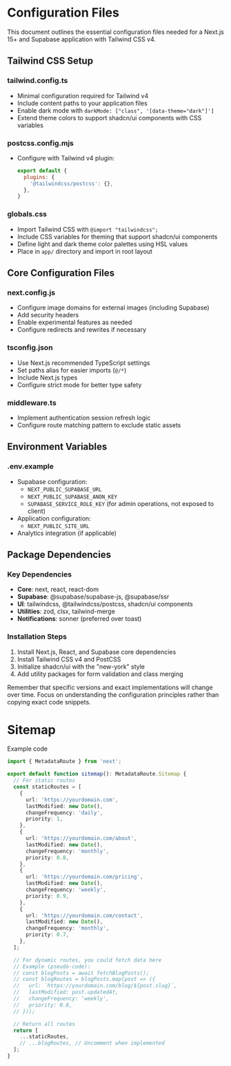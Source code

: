 # Configuration Files

This document outlines the essential configuration files needed for a Next.js 15+ and Supabase application with Tailwind CSS v4.

## Tailwind CSS Setup

### tailwind.config.ts
- Minimal configuration required for Tailwind v4
- Include content paths to your application files
- Enable dark mode with `darkMode: ["class", '[data-theme="dark"]']`
- Extend theme colors to support shadcn/ui components with CSS variables

### postcss.config.mjs
- Configure with Tailwind v4 plugin:
  ```js
  export default {
    plugins: {
      '@tailwindcss/postcss': {},
    },
  }
  ```

### globals.css
- Import Tailwind CSS with `@import "tailwindcss";`
- Include CSS variables for theming that support shadcn/ui components
- Define light and dark theme color palettes using HSL values
- Place in `app/` directory and import in root layout

## Core Configuration Files

### next.config.js
- Configure image domains for external images (including Supabase)
- Add security headers
- Enable experimental features as needed
- Configure redirects and rewrites if necessary

### tsconfig.json
- Use Next.js recommended TypeScript settings
- Set paths alias for easier imports (`@/*`)
- Include Next.js types
- Configure strict mode for better type safety

### middleware.ts
- Implement authentication session refresh logic
- Configure route matching pattern to exclude static assets

## Environment Variables

### .env.example
- Supabase configuration:
  - `NEXT_PUBLIC_SUPABASE_URL`
  - `NEXT_PUBLIC_SUPABASE_ANON_KEY`
  - `SUPABASE_SERVICE_ROLE_KEY` (for admin operations, not exposed to client)
- Application configuration:
  - `NEXT_PUBLIC_SITE_URL`
- Analytics integration (if applicable)

## Package Dependencies

### Key Dependencies
- **Core**: next, react, react-dom
- **Supabase**: @supabase/supabase-js, @supabase/ssr
- **UI**: tailwindcss, @tailwindcss/postcss, shadcn/ui components
- **Utilities**: zod, clsx, tailwind-merge
- **Notifications**: sonner (preferred over toast)

### Installation Steps
1. Install Next.js, React, and Supabase core dependencies
2. Install Tailwind CSS v4 and PostCSS
3. Initialize shadcn/ui with the "new-york" style
4. Add utility packages for form validation and class merging

Remember that specific versions and exact implementations will change over time. Focus on understanding the configuration principles rather than copying exact code snippets.

# Sitemap

Example code

```typescript:app/sitemap.ts
import { MetadataRoute } from 'next';

export default function sitemap(): MetadataRoute.Sitemap {
  // For static routes
  const staticRoutes = [
    {
      url: 'https://yourdomain.com',
      lastModified: new Date(),
      changeFrequency: 'daily',
      priority: 1,
    },
    {
      url: 'https://yourdomain.com/about',
      lastModified: new Date(),
      changeFrequency: 'monthly',
      priority: 0.8,
    },
    {
      url: 'https://yourdomain.com/pricing',
      lastModified: new Date(), 
      changeFrequency: 'weekly',
      priority: 0.9,
    },
    {
      url: 'https://yourdomain.com/contact',
      lastModified: new Date(),
      changeFrequency: 'monthly',
      priority: 0.7,
    },
  ];

  // For dynamic routes, you could fetch data here
  // Example (pseudo-code):
  // const blogPosts = await fetchBlogPosts();
  // const blogRoutes = blogPosts.map(post => ({
  //   url: `https://yourdomain.com/blog/${post.slug}`,
  //   lastModified: post.updatedAt,
  //   changeFrequency: 'weekly',
  //   priority: 0.8,
  // }));

  // Return all routes
  return [
    ...staticRoutes,
    // ...blogRoutes, // Uncomment when implemented
  ];
}
```
